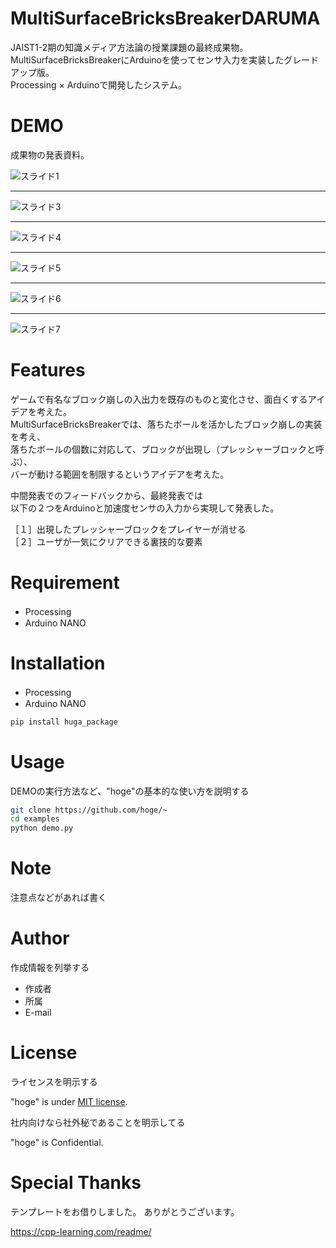 # MultiSurfaceBricksBreakerDARUMA

JAIST1-2期の知識メディア方法論の授業課題の最終成果物。  
MultiSurfaceBricksBreakerにArduinoを使ってセンサ入力を実装したグレードアップ版。  
Processing × Arduinoで開発したシステム。

# DEMO

成果物の発表資料。


![スライド1](https://user-images.githubusercontent.com/55073758/131720709-da3f06ab-0c0b-44f4-bc32-81e6501b1ca1.JPG)
***
![スライド3](https://user-images.githubusercontent.com/55073758/131720717-202c4235-886c-45d9-921f-6f23aa073aeb.JPG)
***
![スライド4](https://user-images.githubusercontent.com/55073758/131720726-8e121680-b161-423b-b0fe-ec0ce1b57364.JPG)
***
![スライド5](https://user-images.githubusercontent.com/55073758/131720728-3073a930-2d91-4696-9486-8f405de1d394.JPG)  
***
![スライド6](https://user-images.githubusercontent.com/55073758/131720729-ffbcefad-a99e-44c6-9d66-0859be78c393.JPG)
***
![スライド7](https://user-images.githubusercontent.com/55073758/131720731-2cfe5d44-3dd1-4592-89a4-517f2c7d5cca.JPG)


# Features

ゲームで有名なブロック崩しの入出力を既存のものと変化させ、面白くするアイデアを考えた。  
MultiSurfaceBricksBreakerでは、落ちたボールを活かしたブロック崩しの実装を考え、  
落ちたボールの個数に対応して、ブロックが出現し（プレッシャーブロックと呼ぶ）、  
バーが動ける範囲を制限するというアイデアを考えた。  


中間発表でのフィードバックから、最終発表では  
以下の２つをArduinoと加速度センサの入力から実現して発表した。  

［１］出現したプレッシャーブロックをプレイヤーが消せる  
［２］ユーザが一気にクリアできる裏技的な要素  

# Requirement

* Processing　
* Arduino NANO

# Installation

* Processing　
* Arduino NANO


```bash
pip install huga_package
```

# Usage

DEMOの実行方法など、"hoge"の基本的な使い方を説明する

```bash
git clone https://github.com/hoge/~
cd examples
python demo.py
```

# Note

注意点などがあれば書く

# Author

作成情報を列挙する

* 作成者
* 所属
* E-mail

# License
ライセンスを明示する

"hoge" is under [MIT license](https://en.wikipedia.org/wiki/MIT_License).

社内向けなら社外秘であることを明示してる

"hoge" is Confidential.

# Special Thanks

テンプレートをお借りしました。
ありがとうございます。

https://cpp-learning.com/readme/
